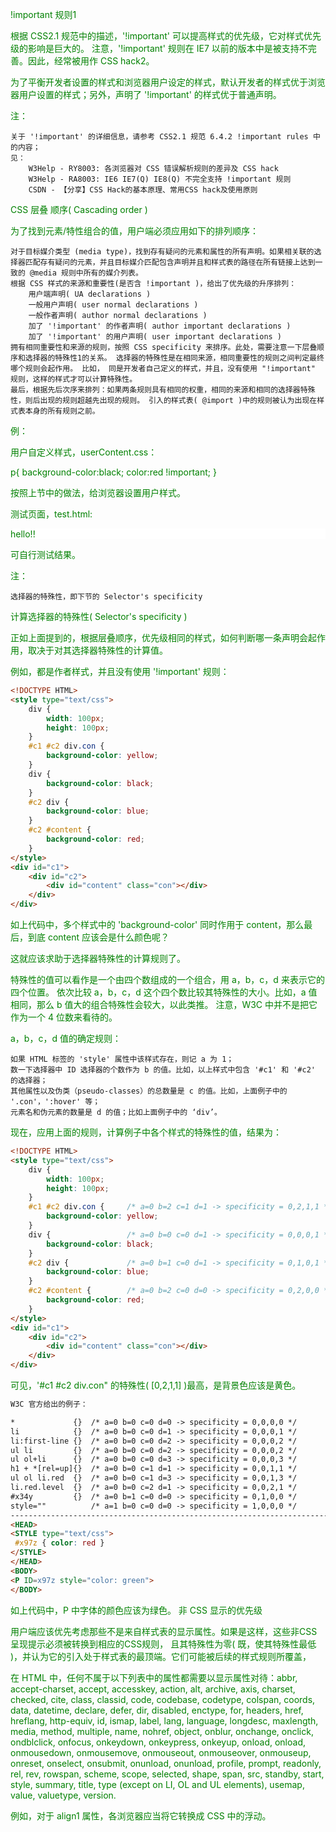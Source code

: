 !important 规则1

根据 CSS2.1 规范中的描述，'!important' 可以提高样式的优先级，它对样式优先级的影响是巨大的。 注意，'!important' 规则在 IE7 以前的版本中是被支持不完善。因此，经常被用作 CSS hack2。

为了平衡开发者设置的样式和浏览器用户设定的样式，默认开发者的样式优于浏览器用户设置的样式；另外，声明了 '!important' 的样式优于普通声明。

注：

    关于 '!important' 的详细信息，请参考 CSS2.1 规范 6.4.2 !important rules 中的内容；
    见：
        W3Help - RY8003: 各浏览器对 CSS 错误解析规则的差异及 CSS hack
        W3Help - RA8003: IE6 IE7(Q) IE8(Q) 不完全支持 !important 规则
        CSDN - 【分享】CSS Hack的基本原理、常用CSS hack及使用原则

CSS 层叠
顺序( Cascading order )

为了找到元素/特性组合的值，用户端必须应用如下的排列顺序：

    对于目标媒介类型 (media type)，找到存有疑问的元素和属性的所有声明。如果相关联的选择器匹配存有疑问的元素，并且目标媒介匹配包含声明并且和样式表的路径在所有链接上达到一致的 @media 规则中所有的媒介列表。
    根据 CSS 样式的来源和重要性(是否含 !important )，给出了优先级的升序排列：
        用户端声明( UA declarations )
        一般用户声明( user normal declarations )
        一般作者声明( author normal declarations )
        加了 '!important' 的作者声明( author important declarations )
        加了 '!important' 的用户声明( user important declarations )
    拥有相同重要性和来源的规则，按照 CSS specificity 来排序。此处，需要注意一下层叠顺序和选择器的特殊性1的关系。 选择器的特殊性是在相同来源，相同重要性的规则之间判定最终哪个规则会起作用。 比如， 同是开发者自己定义的样式，并且，没有使用 "!important" 规则，这样的样式才可以计算特殊性。
    最后，根据先后次序来排列：如果两条规则具有相同的权重，相同的来源和相同的选择器特殊性，则后出现的规则超越先出现的规则。 引入的样式表( @import )中的规则被认为出现在样式表本身的所有规则之前。

例：

用户自定义样式，userContent.css：

p{
    background-color:black;
    color:red !important;
}

按照上节中的做法，给浏览器设置用户样式。

测试页面，test.html:

<style>
    p {
        color: green !important;
    }
</style>
<p style="background-color : white; color : blue;"> hello!! </p>

可自行测试结果。

注：

    选择器的特殊性，即下节的 Selector's specificity

计算选择器的特殊性( Selector's specificity )

正如上面提到的，根据层叠顺序，优先级相同的样式，如何判断哪一条声明会起作用，取决于对其选择器特殊性的计算值。

例如，都是作者样式，并且没有使用 '!important' 规则：
```HTML
<!DOCTYPE HTML>
<style type="text/css">
    div {
        width: 100px;
        height: 100px;
    }
    #c1 #c2 div.con {
        background-color: yellow;
    }
    div {
        background-color: black;
    }
    #c2 div {
        background-color: blue;
    }
    #c2 #content {
        background-color: red;
    }
</style>
<div id="c1">
    <div id="c2">
        <div id="content" class="con"></div>
    </div>
</div>
```
如上代码中，多个样式中的 'background-color' 同时作用于 content，那么最后，到底 content 应该会是什么颜色呢？

这就应该求助于选择器特殊性的计算规则了。

特殊性的值可以看作是一个由四个数组成的一个组合，用 a，b，c，d 来表示它的四个位置。 依次比较 a，b，c，d 这个四个数比较其特殊性的大小。比如，a 值相同，那么 b 值大的组合特殊性会较大，以此类推。 注意，W3C 中并不是把它作为一个 4 位数来看待的。

a，b，c，d 值的确定规则：

    如果 HTML 标签的 'style' 属性中该样式存在，则记 a 为 1；
    数一下选择器中 ID 选择器的个数作为 b 的值。比如，以上样式中包含 '#c1' 和 '#c2' 的选择器；
    其他属性以及伪类（pseudo-classes）的总数量是 c 的值。比如，上面例子中的 '.con'，':hover' 等；
    元素名和伪元素的数量是 d 的值；比如上面例子中的 ‘div’。

现在，应用上面的规则，计算例子中各个样式的特殊性的值，结果为：
```HTML
<!DOCTYPE HTML>
<style type="text/css">
    div {
        width: 100px;
        height: 100px;
    }
    #c1 #c2 div.con {     /* a=0 b=2 c=1 d=1 -> specificity = 0,2,1,1 */
        background-color: yellow;
    }
    div {                 /* a=0 b=0 c=0 d=1 -> specificity = 0,0,0,1 */
        background-color: black;
    }
    #c2 div {             /* a=0 b=1 c=0 d=1 -> specificity = 0,1,0,1 */
        background-color: blue;
    }
    #c2 #content {        /* a=0 b=2 c=0 d=0 -> specificity = 0,2,0,0 */
        background-color: red;
    }
</style>
<div id="c1">
    <div id="c2">
        <div id="content" class="con"></div>
    </div>
</div>
```
可见，'#c1 #c2 div.con" 的特殊性( [0,2,1,1] )最高，是背景色应该是黄色。
```HTML
W3C 官方给出的例子：

*             {}  /* a=0 b=0 c=0 d=0 -> specificity = 0,0,0,0 */
li            {}  /* a=0 b=0 c=0 d=1 -> specificity = 0,0,0,1 */
li:first-line {}  /* a=0 b=0 c=0 d=2 -> specificity = 0,0,0,2 */
ul li         {}  /* a=0 b=0 c=0 d=2 -> specificity = 0,0,0,2 */
ul ol+li      {}  /* a=0 b=0 c=0 d=3 -> specificity = 0,0,0,3 */
h1 + *[rel=up]{}  /* a=0 b=0 c=1 d=1 -> specificity = 0,0,1,1 */
ul ol li.red  {}  /* a=0 b=0 c=1 d=3 -> specificity = 0,0,1,3 */
li.red.level  {}  /* a=0 b=0 c=2 d=1 -> specificity = 0,0,2,1 */
#x34y         {}  /* a=0 b=1 c=0 d=0 -> specificity = 0,1,0,0 */
style=""          /* a=1 b=0 c=0 d=0 -> specificity = 1,0,0,0 */
------------------------------------------------------------------------
<HEAD>
<STYLE type="text/css">
 #x97z { color: red }
</STYLE>
</HEAD>
<BODY>
<P ID=x97z style="color: green">
</BODY>
```
如上代码中，P 中字体的颜色应该为绿色。
非 CSS 显示的优先级

用户端应该优先考虑那些不是来自样式表的显示属性。如果是这样，这些非CSS呈现提示必须被转换到相应的CSS规则， 且其特殊性为零( 既，使其特殊性最低 )，并认为它的引入处于样式表的最顶端。它们可能被后续的样式规则所覆盖，

在 HTML 中，任何不属于以下列表中的属性都需要以显示属性对待：abbr, accept-charset, accept, accesskey, action, alt, archive, axis, charset, checked, cite, class, classid, code, codebase, codetype, colspan, coords, data, datetime, declare, defer, dir, disabled, enctype, for, headers, href, hreflang, http-equiv, id, ismap, label, lang, language, longdesc, maxlength, media, method, multiple, name, nohref, object, onblur, onchange, onclick, ondblclick, onfocus, onkeydown, onkeypress, onkeyup, onload, onload, onmousedown, onmousemove, onmouseout, onmouseover, onmouseup, onreset, onselect, onsubmit, onunload, onunload, profile, prompt, readonly, rel, rev, rowspan, scheme, scope, selected, shape, span, src, standby, start, style, summary, title, type (except on LI, OL and UL elements), usemap, value, valuetype, version.

例如，对于 align1 属性，各浏览器应当将它转换成 CSS 中的浮动。